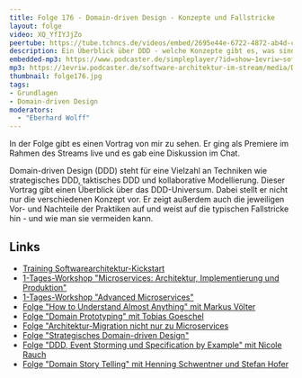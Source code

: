 ```yaml
---
title: Folge 176 - Domain-driven Design - Konzepte und Fallstricke
layout: folge
video: XQ_YfIYJjZo
peertube: https://tube.tchncs.de/videos/embed/2695e44e-6722-4872-ab4d-c87b6a5e1d29
description: Ein Überblick über DDD - welche Konzepte gibt es, was sind die Vorteile und Herausforderungen?
embedded-mp3: https://www.podcaster.de/simpleplayer/?id=show~1evriw~software-architektur-im-stream~pod-ae2a493c97c9b44f84ae1ef6c8&v=1690801367
mp3: https://1evriw.podcaster.de/software-architektur-im-stream/media/Domain-driven_Design_-_Konzepte_und_Fallstricke.mp3
thumbnail: folge176.jpg
tags:
- Grundlagen
- Domain-driven Design
moderators:
  - "Eberhard Wolff"
---
```


In der Folge gibt es einen Vortrag von mir zu sehen. Er ging als
Premiere im Rahmen des Streams live und es gab eine Diskussion im
Chat.

Domain-driven Design (DDD) steht für eine Vielzahl an Techniken wie
strategisches DDD, taktisches DDD und kollaborative
Modellierung. Dieser Vortrag gibt einen Überblick über das
DDD-Universum. Dabei stellt er nicht nur die verschiedenen Konzept
vor. Er zeigt außerdem auch die jeweiligen Vor- und Nachteile der
Praktiken auf und weist auf die typischen Fallstricke hin - und wie
man sie vermeiden kann.

## Links

* [Training
  Softwarearchitektur-Kickstart](https://www.socreatory.com/de/trainings/arch-kickstart)
* [1-Tages-Workshop "Microservices: Architektur, Implementierung und
  Produktion"](https://www.socreatory.com/de/trainings/microservices)
* [1-Tages-Workshop "Advanced Microservices"](https://www.socreatory.com/de/trainings/microservices)
* [Folge "How to Understand Almost Anything" mit Markus
  Völter](https://software-architektur.tv/2023/07/21/folge175.html)
* [Folge "Domain Prototyping" mit Tobias
  Goeschel](https://software-architektur.tv/2022/09/16/folge134.html)
* [Folge "Architektur-Migration nicht nur zu
  Microservices](https://software-architektur.tv/2022/11/18/folge143.html)
* [Folge "Strategisches Domain-driven
Design"](https://software-architektur.tv/2021/08/27/folge72.html)
* [Folge "DDD, Event Storming und Specification by Example" mit Nicole
  Rauch](https://software-architektur.tv/2020/09/10/folge017.html)
* [Folge "Domain Story Telling" mit Henning Schwentner und Stefan
  Hofer](https://software-architektur.tv/2020/10/09/folge021.html)

